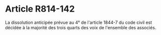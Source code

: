 # Article R814-142

La dissolution anticipée prévue au 4° de l'article 1844-7 du code civil est décidée à la majorité des trois quarts des voix de l'ensemble des associés.
